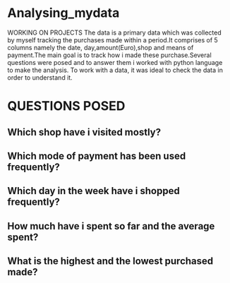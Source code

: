 # Analysing_mydata
WORKING ON PROJECTS
The data is a primary data which was collected by myself tracking the purchases made within a period.It comprises of 5 columns namely the date,
day,amount(Euro),shop and means of payment.The main goal is to track how i made these purchase.Several questions were posed and to answer them i worked with 
python language to make the analysis. To work with a data, it was ideal to check the data in order to understand it.

# QUESTIONS POSED
## Which shop have i visited mostly?

## Which mode of payment has been used frequently?

## Which day in the week have i shopped frequently?

## How much have i spent so far and the average spent?

## What is the highest and the lowest purchased made?

